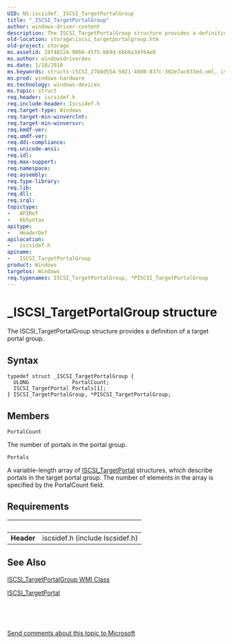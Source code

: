 ```yaml
---
UID: NS:iscsidef._ISCSI_TargetPortalGroup
title: "_ISCSI_TargetPortalGroup"
author: windows-driver-content
description: The ISCSI_TargetPortalGroup structure provides a definition of a target portal group.
old-location: storage\iscsi_targetportalgroup.htm
old-project: storage
ms.assetid: 28f48224-90b8-45f5-b69d-6bb6a34f64e0
ms.author: windowsdriverdev
ms.date: 1/10/2018
ms.keywords: structs-iSCSI_27b8d554-5021-49d0-837c-302e7ac033ed.xml, iscsidef/ISCSI_TargetPortalGroup, PISCSI_TargetPortalGroup structure pointer [Storage Devices], _ISCSI_TargetPortalGroup, ISCSI_TargetPortalGroup, iscsidef/PISCSI_TargetPortalGroup, storage.iscsi_targetportalgroup, ISCSI_TargetPortalGroup structure [Storage Devices], *PISCSI_TargetPortalGroup, PISCSI_TargetPortalGroup
ms.prod: windows-hardware
ms.technology: windows-devices
ms.topic: struct
req.header: iscsidef.h
req.include-header: Iscsidef.h
req.target-type: Windows
req.target-min-winverclnt: 
req.target-min-winversvr: 
req.kmdf-ver: 
req.umdf-ver: 
req.ddi-compliance: 
req.unicode-ansi: 
req.idl: 
req.max-support: 
req.namespace: 
req.assembly: 
req.type-library: 
req.lib: 
req.dll: 
req.irql: 
topictype:
-	APIRef
-	kbSyntax
apitype:
-	HeaderDef
apilocation:
-	iscsidef.h
apiname:
-	ISCSI_TargetPortalGroup
product: Windows
targetos: Windows
req.typenames: ISCSI_TargetPortalGroup, *PISCSI_TargetPortalGroup
---
```


# _ISCSI_TargetPortalGroup structure
The ISCSI_TargetPortalGroup structure provides a definition of a target portal group.

## Syntax
````
typedef struct _ISCSI_TargetPortalGroup {
  ULONG              PortalCount;
  ISCSI_TargetPortal Portals[1];
} ISCSI_TargetPortalGroup, *PISCSI_TargetPortalGroup;
````

## Members


`PortalCount`

The number of portals in the portal group.

`Portals`

A variable-length array of <a href="..\iscsidef\ns-iscsidef-_iscsi_targetportal.md">ISCSI_TargetPortal</a> structures, which describe portals in the target portal group. The number of elements in the array is specified by the PortalCount field.


## Requirements
| &nbsp; | &nbsp; |
| ---- |:---- |
| **Header** | iscsidef.h (include Iscsidef.h) |

## See Also

<a href="https://msdn.microsoft.com/library/windows/hardware/ff561576">ISCSI_TargetPortalGroup WMI Class</a>



<a href="..\iscsidef\ns-iscsidef-_iscsi_targetportal.md">ISCSI_TargetPortal</a>



 

 

<a href="mailto:wsddocfb@microsoft.com?subject=Documentation%20feedback [storage\storage]:%20ISCSI_TargetPortalGroup structure%20 RELEASE:%20(1/10/2018)&amp;body=%0A%0APRIVACY STATEMENT%0A%0AWe use your feedback to improve the documentation. We don't use your email address for any other purpose, and we'll remove your email address from our system after the issue that you're reporting is fixed. While we're working to fix this issue, we might send you an email message to ask for more info. Later, we might also send you an email message to let you know that we've addressed your feedback.%0A%0AFor more info about Microsoft's privacy policy, see http://privacy.microsoft.com/en-us/default.aspx." title="Send comments about this topic to Microsoft">Send comments about this topic to Microsoft</a>